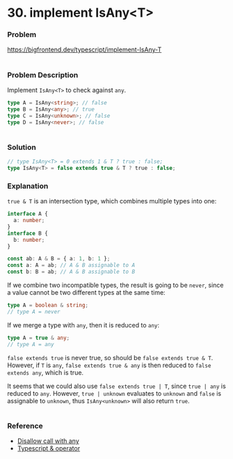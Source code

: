 # 30. implement IsAny\<T\>

### Problem

https://bigfrontend.dev/typescript/implement-IsAny-T

#

### Problem Description

Implement `IsAny<T>` to check against `any`.

```ts
type A = IsAny<string>; // false
type B = IsAny<any>; // true
type C = IsAny<unknown>; // false
type D = IsAny<never>; // false
```

#

### Solution

```ts
// type IsAny<T> = 0 extends 1 & T ? true : false;
type IsAny<T> = false extends true & T ? true : false;
```

### Explanation

`true & T` is an intersection type, which combines multiple types into one:

```ts
interface A {
  a: number;
}
interface B {
  b: number;
}

const ab: A & B = { a: 1, b: 1 };
const a: A = ab; // A & B assignable to A
const b: B = ab; // A & B assignable to B
```

If we combine two incompatible types, the result is going to be `never`, since a value cannot be two different types at the same time:

```ts
type A = boolean & string;
// type A = never
```

If we merge a type with `any`, then it is reduced to `any`:

```ts
type A = true & any;
// type A = any
```

`false extends true` is never true, so should be `false extends true & T`. However, if `T` is `any`, `false extends true & any` is then reduced to `false extends any`, which is true.

It seems that we could also use `false extends true | T`, since `true | any` is reduced to `any`. However, `true | unknown` evaluates to `unknown` and `false` is assignable to `unknown`, thus `IsAny<unknown>` will also return `true`.

#

### Reference

- [Disallow call with any](https://stackoverflow.com/questions/49927523/disallow-call-with-any/49928360#49928360)
- [Typescript & operator](https://stackoverflow.com/questions/33875609/typescript-operator)
